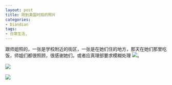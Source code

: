 ```yaml
---
layout: post
title: 刚到美国时拍的照片
categories:
- Diandian
tags:
- 日常生活, 
---
```

跟师姐照的，一张是学校附近的街区，一张是在她们住的地方，那天在她们那里吃饭，师姐们都很照顾，很感谢她们。或者应真理部要求模糊处理
<img src="http://m3.img.srcdd.com/farm2/188/BB671C24B20384794AD30F367BFBF5BC_50_50.GIF" />。
<br />
<br />
<img src="http://m1.img.srcdd.com/farm4/d/2012/0627/10/55556A7EC1616B490FB787AB9789427D_B500_900_500_375.JPEG" />
<br />
<br />
<img src="http://m2.img.srcdd.com/farm4/d/2012/0627/10/35807D569AB3F7EF9A5AC831B05BE586_B500_900_500_375.JPEG" />
<br />